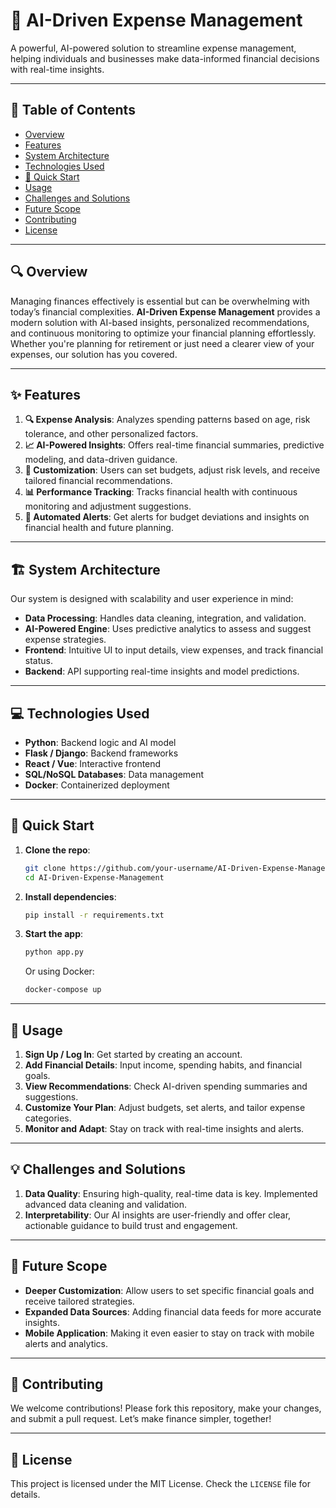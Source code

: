 
# 💼 AI-Driven Expense Management

A powerful, AI-powered solution to streamline expense management, helping individuals and businesses make data-informed financial decisions with real-time insights.

---

## 📖 Table of Contents
- [Overview](#overview)
- [Features](#features)
- [System Architecture](#system-architecture)
- [Technologies Used](#technologies-used)
- [🚀 Quick Start](#quick-start)
- [Usage](#usage)
- [Challenges and Solutions](#challenges-and-solutions)
- [Future Scope](#future-scope)
- [Contributing](#contributing)
- [License](#license)

---

## 🔍 Overview
Managing finances effectively is essential but can be overwhelming with today’s financial complexities. **AI-Driven Expense Management** provides a modern solution with AI-based insights, personalized recommendations, and continuous monitoring to optimize your financial planning effortlessly. Whether you're planning for retirement or just need a clearer view of your expenses, our solution has you covered.

---

## ✨ Features

1. **🔍 Expense Analysis**: Analyzes spending patterns based on age, risk tolerance, and other personalized factors.
2. **📈 AI-Powered Insights**: Offers real-time financial summaries, predictive modeling, and data-driven guidance.
3. **🔧 Customization**: Users can set budgets, adjust risk levels, and receive tailored financial recommendations.
4. **📊 Performance Tracking**: Tracks financial health with continuous monitoring and adjustment suggestions.
5. **📅 Automated Alerts**: Get alerts for budget deviations and insights on financial health and future planning.

---

## 🏗 System Architecture

Our system is designed with scalability and user experience in mind:

- **Data Processing**: Handles data cleaning, integration, and validation.
- **AI-Powered Engine**: Uses predictive analytics to assess and suggest expense strategies.
- **Frontend**: Intuitive UI to input details, view expenses, and track financial status.
- **Backend**: API supporting real-time insights and model predictions.

---

## 💻 Technologies Used

- **Python**: Backend logic and AI model
- **Flask / Django**: Backend frameworks
- **React / Vue**: Interactive frontend
- **SQL/NoSQL Databases**: Data management
- **Docker**: Containerized deployment

---

## 🚀 Quick Start

1. **Clone the repo**:
    ```bash
    git clone https://github.com/your-username/AI-Driven-Expense-Management.git
    cd AI-Driven-Expense-Management
    ```
2. **Install dependencies**:
    ```bash
    pip install -r requirements.txt
    ```
3. **Start the app**:
    ```bash
    python app.py
    ```
   Or using Docker:
    ```bash
    docker-compose up
    ```

---

## 🧭 Usage

1. **Sign Up / Log In**: Get started by creating an account.
2. **Add Financial Details**: Input income, spending habits, and financial goals.
3. **View Recommendations**: Check AI-driven spending summaries and suggestions.
4. **Customize Your Plan**: Adjust budgets, set alerts, and tailor expense categories.
5. **Monitor and Adapt**: Stay on track with real-time insights and alerts.

---

## 💡 Challenges and Solutions

1. **Data Quality**: Ensuring high-quality, real-time data is key. Implemented advanced data cleaning and validation.
2. **Interpretability**: Our AI insights are user-friendly and offer clear, actionable guidance to build trust and engagement.

---

## 🔭 Future Scope

- **Deeper Customization**: Allow users to set specific financial goals and receive tailored strategies.
- **Expanded Data Sources**: Adding financial data feeds for more accurate insights.
- **Mobile Application**: Making it even easier to stay on track with mobile alerts and analytics.

---

## 🤝 Contributing

We welcome contributions! Please fork this repository, make your changes, and submit a pull request. Let’s make finance simpler, together!

---

## 📜 License

This project is licensed under the MIT License. Check the `LICENSE` file for details.

